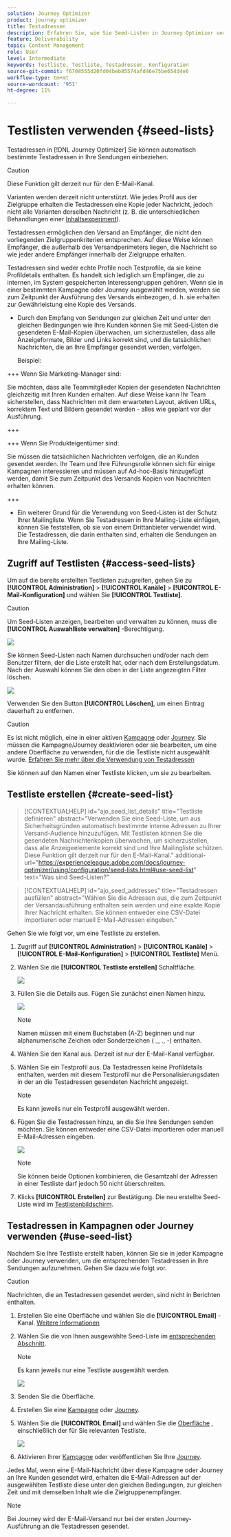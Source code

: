 ```yaml
---
solution: Journey Optimizer
product: journey optimizer
title: Testadressen
description: Erfahren Sie, wie Sie Seed-Listen in Journey Optimizer verwenden
feature: Deliverability
topic: Content Management
role: User
level: Intermediate
keywords: Testliste, Testliste, Testadressen, Konfiguration
source-git-commit: f6708555d20fd04beb85574afd46e75be654d4e6
workflow-type: tm+mt
source-wordcount: '951'
ht-degree: 11%

---
```


# Testlisten verwenden {#seed-lists}

Testadressen in [!DNL Journey Optimizer] Sie können automatisch bestimmte Testadressen in Ihre Sendungen einbeziehen.

>[!CAUTION]
>
>Diese Funktion gilt derzeit nur für den E-Mail-Kanal.
>
>Varianten werden derzeit nicht unterstützt. Wie jedes Profil aus der Zielgruppe erhalten die Testadressen eine Kopie jeder Nachricht, jedoch nicht alle Varianten derselben Nachricht (z. B. die unterschiedlichen Behandlungen einer [Inhaltsexperiment](../campaigns/get-started-experiment.md)).

Testadressen ermöglichen den Versand an Empfänger, die nicht den vorliegenden Zielgruppenkriterien entsprechen. Auf diese Weise können Empfänger, die außerhalb des Versandperimeters liegen, die Nachricht so wie jeder andere Empfänger innerhalb der Zielgruppe erhalten.

Testadressen sind weder echte Profile noch Testprofile, da sie keine Profildetails enthalten. Es handelt sich lediglich um Empfänger, die zu internen, im System gespeicherten Interessengruppen gehören. Wenn sie in einer bestimmten Kampagne oder Journey ausgewählt werden, werden sie zum Zeitpunkt der Ausführung des Versands einbezogen, d. h. sie erhalten zur Gewährleistung eine Kopie des Versands.

* Durch den Empfang von Sendungen zur gleichen Zeit und unter den gleichen Bedingungen wie Ihre Kunden können Sie mit Seed-Listen die gesendeten E-Mail-Kopien überwachen, um sicherzustellen, dass alle Anzeigeformate, Bilder und Links korrekt sind, und die tatsächlichen Nachrichten, die an Ihre Empfänger gesendet werden, verfolgen.

  Beispiel:

+++ Wenn Sie Marketing-Manager sind:

  Sie möchten, dass alle Teammitglieder Kopien der gesendeten Nachrichten gleichzeitig mit Ihren Kunden erhalten. Auf diese Weise kann Ihr Team sicherstellen, dass Nachrichten mit dem erwarteten Layout, aktiven URLs, korrektem Text und Bildern gesendet werden - alles wie geplant vor der Ausführung.

+++

+++ Wenn Sie Produkteigentümer sind:

  Sie müssen die tatsächlichen Nachrichten verfolgen, die an Kunden gesendet werden. Ihr Team und Ihre Führungsrolle können sich für einige Kampagnen interessieren und müssen auf Ad-hoc-Basis hinzugefügt werden, damit Sie zum Zeitpunkt des Versands Kopien von Nachrichten erhalten können.

+++

* Ein weiterer Grund für die Verwendung von Seed-Listen ist der Schutz Ihrer Mailingliste. Wenn Sie Testadressen in Ihre Mailing-Liste einfügen, können Sie feststellen, ob sie von einem Drittanbieter verwendet wird. Die Testadressen, die darin enthalten sind, erhalten die Sendungen an Ihre Mailing-Liste.

## Zugriff auf Testlisten {#access-seed-lists}

Um auf die bereits erstellten Testlisten zuzugreifen, gehen Sie zu **[!UICONTROL Administration]** > **[!UICONTROL Kanäle]** > **[!UICONTROL E-Mail-Konfiguration]** und wählen Sie **[!UICONTROL Testliste]**.

<!--
>[!CAUTION]
>
>Permissions to view, export and manage the seed lists are restricted to [Journey Administrators](../administration/ootb-product-profiles.md#journey-administrator). Learn more on managing [!DNL Journey Optimizer] users' access rights in [this section](../administration/permissions-overview.md).-->

>[!CAUTION]
>
>Um Seed-Listen anzeigen, bearbeiten und verwalten zu können, muss die **[!UICONTROL Auswahlliste verwalten]** -Berechtigung.

![](assets/seed-list-access.png)

Sie können Seed-Listen nach Namen durchsuchen und/oder nach dem Benutzer filtern, der die Liste erstellt hat, oder nach dem Erstellungsdatum. Nach der Auswahl können Sie den oben in der Liste angezeigten Filter löschen.

![](assets/seed-list-filtering.png)

Verwenden Sie den Button **[!UICONTROL Löschen]**, um einen Eintrag dauerhaft zu entfernen.

>[!CAUTION]
>
>Es ist nicht möglich, eine in einer aktiven [Kampagne](../campaigns/review-activate-campaign.md) oder [Journey](../building-journeys/publishing-the-journey.md). Sie müssen die Kampagne/Journey deaktivieren oder sie bearbeiten, um eine andere Oberfläche zu verwenden, für die die Testliste nicht ausgewählt wurde. [Erfahren Sie mehr über die Verwendung von Testadressen](#use-seed-list)

Sie können auf den Namen einer Testliste klicken, um sie zu bearbeiten. <!--Use the **[!UICONTROL Edit]** button to edit a seed list.-->

## Testliste erstellen {#create-seed-list}

>[!CONTEXTUALHELP]
>id="ajo_seed_list_details"
>title="Testliste definieren"
>abstract="Verwenden Sie eine Seed-Liste, um aus Sicherheitsgründen automatisch bestimmte interne Adressen zu Ihrer Versand-Audience hinzuzufügen. Mit Testlisten können Sie die gesendeten Nachrichtenkopien überwachen, um sicherzustellen, dass alle Anzeigeelemente korrekt sind und Ihre Mailingliste schützen. Diese Funktion gilt derzeit nur für den E-Mail-Kanal."
>additional-url="https://experienceleague.adobe.com/docs/journey-optimizer/using/configuration/seed-lists.html#use-seed-list" text="Was sind Seed-Listen?"

>[!CONTEXTUALHELP]
>id="ajo_seed_addresses"
>title="Testadressen ausfüllen"
>abstract="Wählen Sie die Adressen aus, die zum Zeitpunkt der Versandausführung enthalten sein werden und eine exakte Kopie Ihrer Nachricht erhalten. Sie können entweder eine CSV-Datei importieren oder manuell E-Mail-Adressen eingeben."

Gehen Sie wie folgt vor, um eine Testliste zu erstellen.

1. Zugriff auf **[!UICONTROL Administration]** > **[!UICONTROL Kanäle]** > **[!UICONTROL E-Mail-Konfiguration]** > **[!UICONTROL Testliste]** Menü.

1. Wählen Sie die **[!UICONTROL Testliste erstellen]** Schaltfläche.

   ![](assets/seed-list-create-button.png)

1. Füllen Sie die Details aus. Fügen Sie zunächst einen Namen hinzu.

   ![](assets/seed-list-details.png)

   >[!NOTE]
   >
   >Namen müssen mit einem Buchstaben (A-Z) beginnen und nur alphanumerische Zeichen oder Sonderzeichen ( _, ., -) enthalten.

1. Wählen Sie den Kanal aus. Derzeit ist nur der E-Mail-Kanal verfügbar.

1. Wählen Sie ein Testprofil aus. Da Testadressen keine Profildetails enthalten, werden mit diesem Testprofil nur die Personalisierungsdaten in der an die Testadressen gesendeten Nachricht angezeigt.

   >[!NOTE]
   >
   >Es kann jeweils nur ein Testprofil ausgewählt werden.

1. Fügen Sie die Testadressen hinzu, an die Sie Ihre Sendungen senden möchten. Sie können entweder eine CSV-Datei importieren oder manuell E-Mail-Adressen eingeben.

   ![](assets/seed-list-email-addresses.png)

   >[!NOTE]
   >
   >Sie können beide Optionen kombinieren, die Gesamtzahl der Adressen in einer Testliste darf jedoch 50 nicht überschreiten.

1. Klicks **[!UICONTROL Erstellen]** zur Bestätigung. Die neu erstellte Seed-Liste wird im [Testlistenbildschirm](#access-seed-lists).

## Testadressen in Kampagnen oder Journey verwenden {#use-seed-list}

Nachdem Sie Ihre Testliste erstellt haben, können Sie sie in jeder Kampagne oder Journey verwenden, um die entsprechenden Testadressen in Ihre Sendungen aufzunehmen. Gehen Sie dazu wie folgt vor.

>[!CAUTION]
>
>Nachrichten, die an Testadressen gesendet werden, sind nicht in Berichten enthalten.

1. Erstellen Sie eine Oberfläche und wählen Sie die **[!UICONTROL Email]** -Kanal. [Weitere Informationen](../email/email-settings.md)

1. Wählen Sie die von Ihnen ausgewählte Seed-Liste im [entsprechenden Abschnitt](../email/email-settings.md#seed-list).

   >[!NOTE]
   >
   >Es kann jeweils nur eine Testliste ausgewählt werden.

   ![](assets/seed-list-surface.png)

1. Senden Sie die Oberfläche.

1. Erstellen Sie eine [Kampagne](../campaigns/create-campaign.md) oder [Journey](../building-journeys/journey-gs.md).

1. Wählen Sie die **[!UICONTROL Email]** und wählen Sie die [Oberfläche](channel-surfaces.md) , einschließlich der für Sie relevanten Testliste.

   ![](assets/seed-list-campaign-email.png)

1. Aktivieren Ihrer [Kampagne](../campaigns/review-activate-campaign.md) oder veröffentlichen Sie Ihre [Journey](../building-journeys/publishing-the-journey.md).

Jedes Mal, wenn eine E-Mail-Nachricht über diese Kampagne oder Journey an Ihre Kunden gesendet wird, erhalten die E-Mail-Adressen auf der ausgewählten Testliste diese unter den gleichen Bedingungen, zur gleichen Zeit und mit demselben Inhalt wie die Zielgruppenempfänger.

>[!NOTE]
>
>Bei Journey wird der E-Mail-Versand nur bei der ersten Journey-Ausführung an die Testadressen gesendet.

